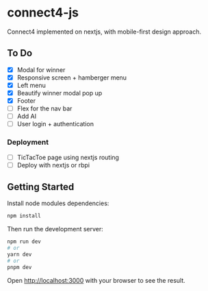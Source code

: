 # connect4-js
Connect4 implemented on nextjs, with mobile-first design approach.  

## To Do  
 - [x] Modal for winner
 - [x] Responsive screen + hamberger menu
 - [x] Left menu
 - [X] Beautify winner modal pop up
 - [X] Footer
 - [ ] Flex for the nav bar
 - [ ] Add AI
 - [ ] User login + authentication

### Deployment
 - [ ] TicTacToe page using nextjs routing
- [ ] Deploy with nextjs or rbpi

## Getting Started
Install node modules dependencies:
```bash
npm install
```

Then run the development server:

```bash
npm run dev
# or
yarn dev
# or
pnpm dev
```

Open [http://localhost:3000](http://localhost:3000) with your browser to see the result.
